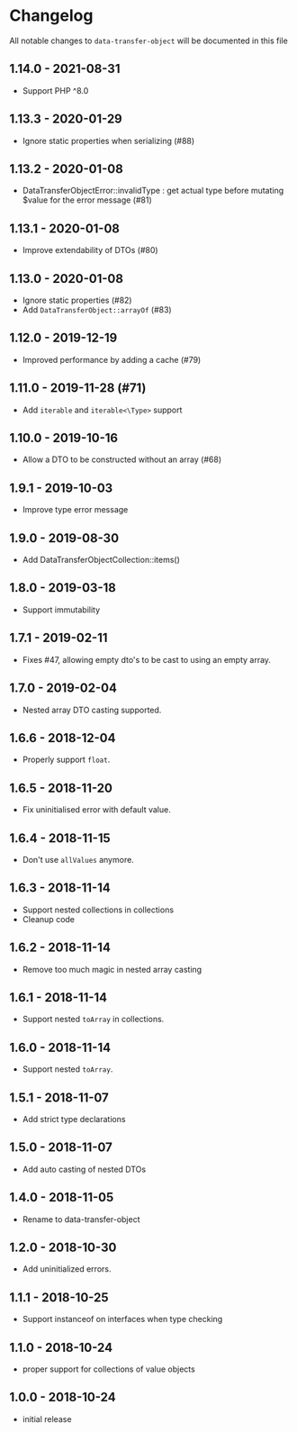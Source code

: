# Changelog

All notable changes to `data-transfer-object` will be documented in this file

## 1.14.0 - 2021-08-31

- Support PHP ^8.0

## 1.13.3 - 2020-01-29

- Ignore static properties when serializing (#88)

## 1.13.2 - 2020-01-08

- DataTransferObjectError::invalidType : get actual type before mutating $value for the error message (#81)

## 1.13.1 - 2020-01-08

- Improve extendability of DTOs (#80)

## 1.13.0 - 2020-01-08

- Ignore static properties (#82)
- Add `DataTransferObject::arrayOf` (#83)

## 1.12.0 - 2019-12-19

- Improved performance by adding a cache (#79)

## 1.11.0 - 2019-11-28 (#71)

- Add `iterable` and `iterable<\Type>` support

## 1.10.0 - 2019-10-16

- Allow a DTO to be constructed without an array (#68)

## 1.9.1 - 2019-10-03

- Improve type error message

## 1.9.0 - 2019-08-30

- Add DataTransferObjectCollection::items() 

## 1.8.0 - 2019-03-18

- Support immutability

## 1.7.1 - 2019-02-11

- Fixes #47, allowing empty dto's to be cast to using an empty array.

## 1.7.0 - 2019-02-04

- Nested array DTO casting supported.

## 1.6.6 - 2018-12-04

- Properly support `float`.

## 1.6.5 - 2018-11-20

- Fix uninitialised error with default value.

## 1.6.4 - 2018-11-15

- Don't use `allValues` anymore.

## 1.6.3 - 2018-11-14

- Support nested collections in collections
- Cleanup code

## 1.6.2 - 2018-11-14

- Remove too much magic in nested array casting

## 1.6.1 - 2018-11-14

- Support nested `toArray` in collections.

## 1.6.0 - 2018-11-14

- Support nested `toArray`.

## 1.5.1 - 2018-11-07

- Add strict type declarations

## 1.5.0 - 2018-11-07

- Add auto casting of nested DTOs

## 1.4.0 - 2018-11-05

- Rename to data-transfer-object

## 1.2.0 - 2018-10-30

- Add uninitialized errors.

## 1.1.1 - 2018-10-25

- Support instanceof on interfaces when type checking

## 1.1.0 - 2018-10-24

- proper support for collections of value objects

## 1.0.0 - 2018-10-24

- initial release
